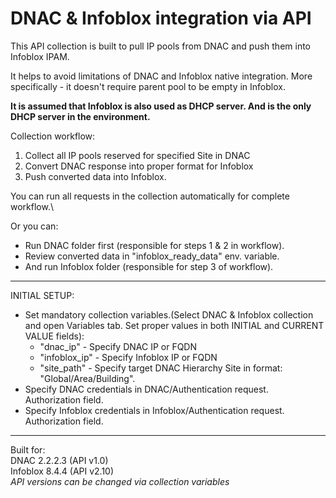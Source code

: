 # DNAC & Infoblox integration via API

This API collection is built to pull IP pools from DNAC and push them into Infoblox IPAM.


It helps to avoid limitations of DNAC and Infoblox native integration.
More specifically - it doesn't require parent pool to be empty in Infoblox.


**It is assumed that Infoblox is also used as DHCP server. And is the only DHCP server in the environment.**


Collection workflow:
1. Collect all IP pools reserved for specified Site in DNAC
2. Convert DNAC response into proper format for Infoblox
3. Push converted data into Infoblox.

You can run all requests in the collection automatically for complete workflow.\

Or you can:
- Run DNAC folder first (responsible for steps 1 & 2 in workflow).
- Review converted data in "infoblox_ready_data" env. variable.
- And run Infoblox folder (responsible for step 3 of workflow).

---

INITIAL SETUP:

- Set mandatory collection variables.(Select DNAC & Infoblox collection and open Variables tab. Set proper values in both INITIAL and CURRENT VALUE fields):
  - "dnac_ip" - Specify DNAC IP or FQDN
  - "infoblox_ip" - Specify Infoblox IP or FQDN
  - "site_path" - Specify target DNAC Hierarchy Site in format: "Global/Area/Building".
- Specify DNAC credentials in DNAC/Authentication request. Authorization field.
- Specify Infoblox credentials in Infoblox/Authentication request. Authorization field.

---

Built for:\
DNAC 2.2.2.3 (API v1.0)\
Infoblox 8.4.4 (API v2.10)\
*API versions can be changed via collection variables*



